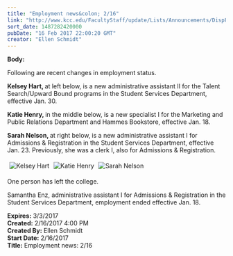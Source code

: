 ```yaml
---
title: "Employment news&colon; 2/16"
link: "http://www.kcc.edu/FacultyStaff/update/Lists/Announcements/DispForm.aspx?ID=2384"
sort_date: 1487282420000
pubDate: "16 Feb 2017 22:00:20 GMT"
creator: "Ellen Schmidt"
---
```


<div><b>Body:</b> <div class="ExternalClass688FD573D262417993B40F63EC39FE34"><p>​Following are recent changes in employment status.</p>
<p><strong>Kelsey Hart, </strong>at left below, is a new administrative assistant II for the Talent Search/Upward Bound programs in the Student Services Department, effective Jan. 30.</p>
<p><strong>Katie Henry, </strong>in the middle below, is a new specialist I for the Marketing and Public Relations Department and Hammes Bookstore, effective Jan. 18.</p>
<p><strong>Sarah Nelson, </strong>at right below,<strong> </strong>is a new administrative assistant I for Admissions &amp; Registration in the Student Services Department, effective Jan. 23. Previously, she was a clerk I, also for Admissions &amp; Registration. </p>
<p><img alt="Kelsey Hart" src="/FacultyStaff/update/PublishingImages/Kelsey_Hart.jpg" style="margin:5px" /><img alt="Katie Henry" src="/FacultyStaff/update/PublishingImages/Catherine_Henry.jpg" style="margin:5px" /><img alt="Sarah Nelson" src="/FacultyStaff/update/PublishingImages/Sarah_Nelson.jpg" style="margin:5px" /></p>
<p>One person has left the college.</p>
<p>Samantha Enz, administrative assistant I for Admissions &amp; Registration in the Student Services Department, employment ended effective Jan. 18.</p></div></div>
<div><b>Expires:</b> 3/3/2017</div>
<div><b>Created:</b> 2/16/2017 4:00 PM</div>
<div><b>Created By:</b> Ellen Schmidt</div>
<div><b>Start Date:</b> 2/16/2017</div>
<div><b>Title:</b> Employment news: 2/16</div>
